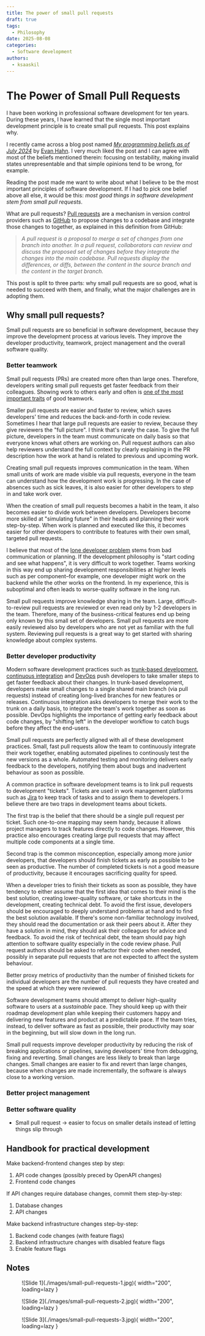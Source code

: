 ```yaml
---
title: The power of small pull requests
draft: true
tags:
  - Philosophy
date: 2025-08-08
categories:
  - Software development
authors:
  - ksaaskil
---
```


# The Power of Small Pull Requests

I have been working in professional software development for ten years. During these years, I have learned that the single most important development principle is to create small pull requests. This post explains why.

<!-- more -->

I recently came across a blog post named [_My programming beliefs as of July 2024_](https://evanhahn.com/programming-beliefs-as-of-july-2024/) by [Evan Hahn](https://evanhahn.com/). I very much liked the post and I can agree with most of the beliefs mentioned therein: focusing on testability, making invalid states unrepresentable and that simple opinions tend to be wrong, for example.

Reading the post made me want to write about what I believe to be the most important principles of software development. If I had to pick one belief above all else, it would be this: _most good things in software development stem from small pull requests_.

What are pull requests? [Pull requests](https://docs.github.com/en/pull-requests/collaborating-with-pull-requests/proposing-changes-to-your-work-with-pull-requests/about-pull-requests) are a mechanism in version control providers such as [GitHub](https://github.com/) to propose changes to a codebase and integrate those changes to together, as explained in this definition from GitHub:

> _A pull request is a proposal to merge a set of changes from one branch into another. In a pull request, collaborators can review and discuss the proposed set of changes before they integrate the changes into the main codebase. Pull requests display the differences, or diffs, between the content in the source branch and the content in the target branch._

This post is split to three parts: why small pull requests are so good, what is needed to succeed with them, and finally, what the major challenges are in adopting them.

## Why small pull requests?

Small pull requests are so beneficial in software development, because they improve the development process at various levels. They improve the developer productivity, teamwork, project management and the overall software quality.

### Better teamwork

Small pull requests (PRs) are created more often than large ones. Therefore, developers writing small pull requests get faster feedback from their colleagues. Showing work to others early and often is [one of the most important traits](https://abseil.io/resources/swe-book/html/ch02.html) of good teamwork.

Smaller pull requests are easier and faster to review, which saves developers' time and reduces the back-and-forth in code review. Sometimes I hear that large pull requests are easier to review, because they give reviewers the "full picture". I think that's rarely the case. To give the full picture, developers in the team must communicate on daily basis so that everyone knows what others are working on. Pull request authors can also help reviewers understand the full context by clearly explaining in the PR description how the work at hand is related to previous and upcoming work.

Creating small pull requests improves communication in the team. When small units of work are made visible via pull requests, everyone in the team can understand how the development work is progressing. In the case of absences such as sick leaves, it is also easier for other developers to step in and take work over.

When the creation of small pull requests becomes a habit in the team, it also becomes easier to divide work between developers. Developers become more skilled at "simulating future" in their heads and planning their work step-by-step. When work is planned and executed like this, it becomes easier for other developers to contribute to features with their own small, targeted pull requests.

I believe that most of the [lone developer problem](https://evanhahn.com/the-lone-developer-problem/) stems from bad communication or planning. If the development philosophy is "start coding and see what happens", it is very difficult to work together. Teams working in this way end up sharing development responsibilities at higher levels such as per component–for example, one developer might work on the backend while the other works on the frontend. In my experience, this is suboptimal and often leads to worse-quality software in the long run.

Small pull requests improve knowledge sharing in the team. Large, difficult-to-review pull requests are reviewed or even read only by 1-2 developers in the team. Therefore, many of the business-critical features end up being only known by this small set of developers. Small pull requests are more easily reviewed also by developers who are not yet as familiar with the full system. Reviewing pull requests is a great way to get started with sharing knowledge about complex systems.

### Better developer productivity

Modern software development practices such as [trunk-based development](https://www.atlassian.com/continuous-delivery/continuous-integration/trunk-based-development), [continuous integration](https://martinfowler.com/articles/continuousIntegration.html) and [DevOps](https://www.atlassian.com/devops) push developers to take smaller steps to get faster feedback about their changes. In trunk-based development, developers make small changes to a single shared main branch (via pull requests) instead of creating long-lived branches for new features or releases. Continuous integration asks developers to merge their work to the trunk on a daily basis, to integrate the team's work together as soon as possible. DevOps highlights the importance of getting early feedback about code changes, by "shifting left" in the developer workflow to catch bugs before they affect the end-users.

Small pull requests are perfectly aligned with all of these development practices. Small, fast pull requests allow the team to continuously integrate their work together, enabling automated pipelines to continously test the new versions as a whole. Automated testing and monitoring delivers early feedback to the developers, notifying them about bugs and inadvertent behaviour as soon as possible.

A common practice in software development teams is to link pull requests to development "tickets". Tickets are used in work management platforms such as [Jira](https://www.atlassian.com/software/jira) to keep track of tasks and to assign them to developers. I believe there are two traps in development teams about tickets.

The first trap is the belief that there should be a single pull request per ticket. Such one-to-one mapping may seem handy, because it allows project managers to track features directly to code changes. However, this practice also encourages creating large pull requests that may affect multiple code components at a single time.

Second trap is the common misconception, especially among more junior developers, that developers should finish tickets as early as possible to be seen as productive. The number of completed tickets is not a good measure of productivity, because it encourages sacrificing quality for speed.

When a developer tries to finish their tickets as soon as possible, they have tendency to either assume that the first idea that comes to their mind is the best solution, creating lower-quality software, or take shortcuts in the development, creating technical debt. To avoid the first issue, developers should be encouraged to deeply understand problems at hand and to find the best solution available. If there's some non-familiar technology involved, they should read the documentation or ask their peers about it. After they have a solution in mind, they should ask their colleagues for advice and feedback. To avoid the risk of technical debt, the team should pay high attention to software quality especially in the code review phase. Pull request authors should be asked to refactor their code when needed, possibly in separate pull requests that are not expected to affect the system behaviour.

Better proxy metrics of productivity than the number of finished tickets for individual developers are the number of pull requests they have created and the speed at which they were reviewed.

Software development teams should attempt to deliver high-quality software to users at a _sustainable_ pace. They should keep up with their roadmap development plan while keeping their customers happy and delivering new features and product at a predictable pace. If the team tries, instead, to deliver software as fast as possible, their productivity may soar in the beginning, but will slow down in the long run.

Small pull requests improve developer productivity by reducing the risk of breaking applications or pipelines, saving developers' time from debugging, fixing and reverting. Small changes are less likely to break than large changes. Small changes are easier to fix and revert than large changes, because when changes are made incrementally, the software is always close to a working version.

### Better project management

### Better software quality

- Small pull request -> easier to focus on smaller details instead of letting things slip through

## Handbook for practical development

Make backend-frontend changes step by step:

1. API code changes (possibly preced by OpenAPI changes)
1. Frontend code changes

If API changes require database changes, commit them step-by-step:

1. Database changes
1. API changes

Make backend infrastructure changes step-by-step:

1. Backend code changes (with feature flags)
1. Backend infrastructure changes with disabled feature flags
1. Enable feature flags

## Notes

<figure markdown>
  ![Slide 1](./images/small-pull-requests-1.jpg){ width="200", loading=lazy }
</figure>

<figure markdown>
  ![Slide 2](./images/small-pull-requests-2.jpg){ width="200", loading=lazy }
</figure>

<figure markdown>
  ![Slide 3](./images/small-pull-requests-3.jpg){ width="200", loading=lazy }
</figure>
